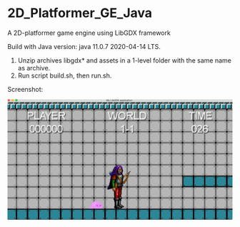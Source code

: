 # 2D_Platformer_GE_Java
A 2D-platformer game engine using LibGDX framework
 
Build with Java version: java 11.0.7 2020-04-14 LTS.

1. Unzip archives libgdx* and assets in a 1-level folder with the same name as archive.  
2. Run script build.sh, then run.sh. 

Screenshot: 

<img src="Image 6-6-20 at 12.53 AM.jpeg"
     alt="Game_screenshot"
     style="float: left; margin-right: 10px;" />
